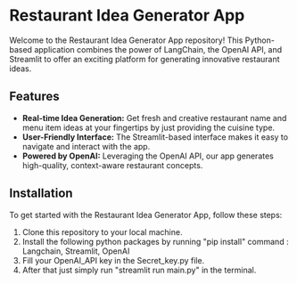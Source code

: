 # Restaurant Idea Generator App

Welcome to the Restaurant Idea Generator App repository! This Python-based application combines the power of LangChain, the OpenAI API, and Streamlit to offer an exciting platform for generating innovative restaurant ideas. 

## Features

- **Real-time Idea Generation:** Get fresh and creative restaurant name and menu item ideas at your fingertips by just providing the cuisine type.
- **User-Friendly Interface:** The Streamlit-based interface makes it easy to navigate and interact with the app.
- **Powered by OpenAI:** Leveraging the OpenAI API, our app generates high-quality, context-aware restaurant concepts.

## Installation

To get started with the Restaurant Idea Generator App, follow these steps:

1. Clone this repository to your local machine.
2. Install the following python packages by running "pip install" command : Langchain, Streamlit, OpenAI
3. Fill your OpenAI_API key in the Secret_key.py file.
4. After that just simply run "streamlit run main.py" in the terminal.

